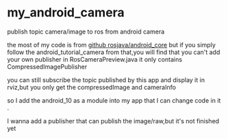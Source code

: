 # my_android_camera
publish topic camera/image to ros from android camera

the most of my code is from [github rosjava/android_core](https://github.com/rosjava/android_core.git)
but if you simply follow the android_tutorial_camera from that,you will find that you can't add your own publisher in RosCameraPreview.java
it only contains CompressedImagePublisher

you can still subscribe the topic published by this app and display it in rviz,but you only get the compressedImage and cameraInfo

so I add the android_10 as a module into my app that I can change code in it .

I wanna add a publisher that can publish the image/raw,but it's not finished yet
